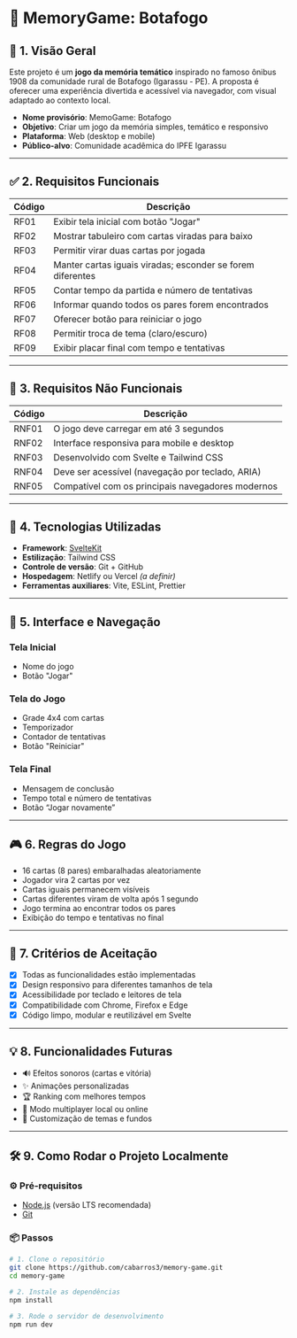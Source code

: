 # 🚌 MemoryGame: Botafogo

## 📌 1. Visão Geral

Este projeto é um **jogo da memória temático** inspirado no famoso ônibus 1908 da comunidade rural de Botafogo (Igarassu - PE). A proposta é oferecer uma experiência divertida e acessível via navegador, com visual adaptado ao contexto local.

- **Nome provisório**: MemoGame: Botafogo
- **Objetivo**: Criar um jogo da memória simples, temático e responsivo
- **Plataforma**: Web (desktop e mobile)
- **Público-alvo**: Comunidade acadêmica do IPFE Igarassu

---

## ✅ 2. Requisitos Funcionais

| Código | Descrição                                                  |
| ------ | ---------------------------------------------------------- |
| RF01   | Exibir tela inicial com botão "Jogar"                      |
| RF02   | Mostrar tabuleiro com cartas viradas para baixo            |
| RF03   | Permitir virar duas cartas por jogada                      |
| RF04   | Manter cartas iguais viradas; esconder se forem diferentes |
| RF05   | Contar tempo da partida e número de tentativas             |
| RF06   | Informar quando todos os pares forem encontrados           |
| RF07   | Oferecer botão para reiniciar o jogo                       |
| RF08   | Permitir troca de tema (claro/escuro)                      |
| RF09   | Exibir placar final com tempo e tentativas                 |

---

## 🚫 3. Requisitos Não Funcionais

| Código | Descrição                                         |
| ------ | ------------------------------------------------- |
| RNF01  | O jogo deve carregar em até 3 segundos            |
| RNF02  | Interface responsiva para mobile e desktop        |
| RNF03  | Desenvolvido com Svelte e Tailwind CSS            |
| RNF04  | Deve ser acessível (navegação por teclado, ARIA)  |
| RNF05  | Compatível com os principais navegadores modernos |

---

## 🧰 4. Tecnologias Utilizadas

- **Framework**: [SvelteKit](https://kit.svelte.dev)
- **Estilização**: Tailwind CSS
- **Controle de versão**: Git + GitHub
- **Hospedagem**: Netlify ou Vercel _(a definir)_
- **Ferramentas auxiliares**: Vite, ESLint, Prettier

---

## 🧭 5. Interface e Navegação

### Tela Inicial

- Nome do jogo
- Botão "Jogar"

### Tela do Jogo

- Grade 4x4 com cartas
- Temporizador
- Contador de tentativas
- Botão "Reiniciar"

### Tela Final

- Mensagem de conclusão
- Tempo total e número de tentativas
- Botão “Jogar novamente”

---

## 🎮 6. Regras do Jogo

- 16 cartas (8 pares) embaralhadas aleatoriamente
- Jogador vira 2 cartas por vez
- Cartas iguais permanecem visíveis
- Cartas diferentes viram de volta após 1 segundo
- Jogo termina ao encontrar todos os pares
- Exibição do tempo e tentativas no final

---

## 🎯 7. Critérios de Aceitação

- [x] Todas as funcionalidades estão implementadas
- [x] Design responsivo para diferentes tamanhos de tela
- [x] Acessibilidade por teclado e leitores de tela
- [x] Compatibilidade com Chrome, Firefox e Edge
- [x] Código limpo, modular e reutilizável em Svelte

---

## 💡 8. Funcionalidades Futuras

- 🔊 Efeitos sonoros (cartas e vitória)
- ✨ Animações personalizadas
- 🏆 Ranking com melhores tempos
- 👫 Modo multiplayer local ou online
- 🎨 Customização de temas e fundos

---

## 🛠️ 9. Como Rodar o Projeto Localmente

### ⚙️ Pré-requisitos

- [Node.js](https://nodejs.org/) (versão LTS recomendada)
- [Git](https://git-scm.com/)

### 📦 Passos

```bash
# 1. Clone o repositório
git clone https://github.com/cabarros3/memory-game.git
cd memory-game

# 2. Instale as dependências
npm install

# 3. Rode o servidor de desenvolvimento
npm run dev
```
